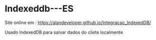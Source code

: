 # Indexeddb---ES

Site online em : https://alandeveloper.github.io/Integracao_IndexedDB/

Usado IndexedDB para salvar dados do cliete localmente
